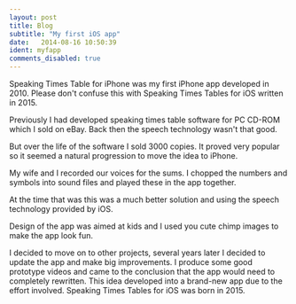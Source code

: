 ```yaml
---
layout: post
title: Blog
subtitle: "My first iOS app"
date:   2014-08-16 10:50:39
ident: myfapp
comments_disabled: true
---
```


Speaking Times Table for iPhone was my first iPhone app developed in 2010. Please don't confuse this with Speaking Times Tables for iOS written in 2015.

Previously I had developed speaking times table software for PC CD-ROM which I sold on eBay. Back then the speech technology wasn't that good.

But over the life of the software I sold 3000 copies. It proved very popular so it seemed a natural progression to move the idea to iPhone.

My wife and I recorded our voices for the sums. I chopped the numbers and symbols into sound files and played these in the app together.

At the time that was this was a much better solution and using the speech technology provided by iOS.

Design of the app was aimed at kids and I used you cute chimp images to make the app look fun.

I decided to move on to other projects, several years later I decided to update the app and make big improvements. I produce some good prototype videos and came to the conclusion that the app would need to completely rewritten. This idea developed into a brand-new app due to the effort involved. Speaking Times Tables for iOS was born in 2015.

